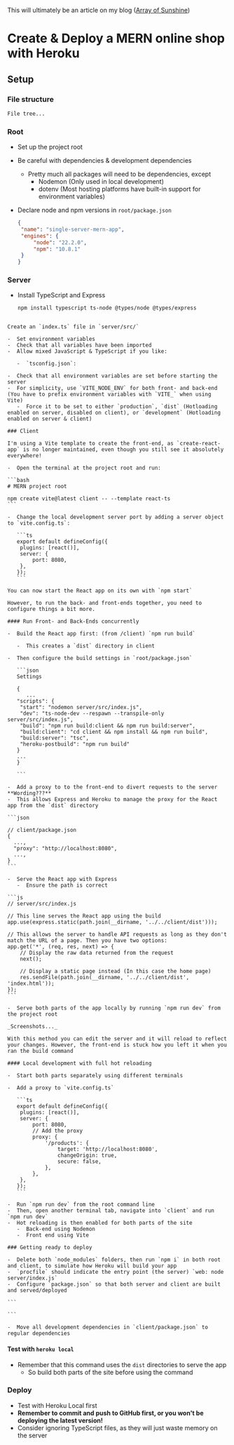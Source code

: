 This will ultimately be an article on my blog ([Array of Sunshine](https://www.arrayofsunshine.co.uk/))

# Create & Deploy a MERN online shop with Heroku

## Setup

### File structure

```txt
File tree...

```

### Root

-  Set up the project root

-  Be careful with dependencies & development dependencies

   -  Pretty much all packages will need to be dependencies, except
      -  Nodemon (Only used in local development)
      -  dotenv (Most hosting platforms have built-in support for environment variables)

-  Declare node and npm versions in `root/package.json`
   ```json
   {
   	"name": "single-server-mern-app",
   	"engines": {
   		"node": "22.2.0",
   		"npm": "10.8.1"
   	}
   }
   ```

### Server

-  Install TypeScript and Express

   ```bash
   npm install typescript ts-node @types/node @types/express
   ```

````

Create an `index.ts` file in `server/src/`

-  Set environment variables
-  Check that all variables have been imported
-  Allow mixed JavaScript & TypeScript if you like:

   -  `tsconfig.json`:

-  Check that all environment variables are set before starting the server
-  For simplicity, use `VITE_NODE_ENV` for both front- and back-end (You have to prefix environment variables with `VITE_` when using Vite)
   -  Force it to be set to either `production`, `dist` (Hotloading enabled on server, disabled on client), or `development` (Hotloading enabled on server & client)

### Client

I'm using a Vite template to create the front-end, as `create-react-app` is no longer maintained, even though you still see it absolutely everywhere!

-  Open the terminal at the project root and run:

```bash
# MERN project root

npm create vite@latest client -- --template react-ts
```

-  Change the local development server port by adding a server object to `vite.config.ts`:

   ```ts
   export default defineConfig({
   	plugins: [react()],
   	server: {
   		port: 8080,
   	},
   });
   ```

You can now start the React app on its own with `npm start`

However, to run the back- and front-ends together, you need to configure things a bit more.

#### Run Front- and Back-Ends concurrently

-  Build the React app first: (from /client) `npm run build`

   -  This creates a `dist` directory in client

-  Then configure the build settings in `root/package.json`

   ```json
   Settings

   {
      ...
   "scripts": {
    "start": "nodemon server/src/index.js",
    "dev": "ts-node-dev --respawn --transpile-only server/src/index.js",
    "build": "npm run build:client && npm run build:server",
    "build:client": "cd client && npm install && npm run build",
    "build:server": "tsc",
    "heroku-postbuild": "npm run build"
   }
   ...
   }

   ```

-  Add a proxy to to the front-end to divert requests to the server **Wording???**
-  This allows Express and Heroku to manage the proxy for the React app from the `dist` directory

```json

// client/package.json
{
  ...,
  "proxy": "http://localhost:8080",
  ...,
}
```

-  Serve the React app with Express
   -  Ensure the path is correct

```js
// server/src/index.js

// This line serves the React app using the build
app.use(express.static(path.join(__dirname, '../../client/dist')));

// This allows the server to handle API requests as long as they don't match the URL of a page. Then you have two options:
app.get('*', (req, res, next) => {
	// Display the raw data returned from the request
	next();

	// Display a static page instead (In this case the home page)
	res.sendFile(path.join(__dirname, '../../client/dist', 'index.html'));
});
```

-  Serve both parts of the app locally by running `npm run dev` from the project root

_Screenshots..._

With this method you can edit the server and it will reload to reflect your changes. However, the front-end is stuck how you left it when you ran the build command

#### Local development with full hot reloading

-  Start both parts separately using different terminals

-  Add a proxy to `vite.config.ts`

   ```ts
   export default defineConfig({
   	plugins: [react()],
   	server: {
   		port: 8080,
   		// Add the proxy
   		proxy: {
   			'/products': {
   				target: 'http://localhost:8080',
   				changeOrigin: true,
   				secure: false,
   			},
   		},
   	},
   });
   ```

-  Run `npm run dev` from the root command line
-  Then, open another terminal tab, navigate into `client` and run `npm run dev`
-  Hot reloading is then enabled for both parts of the site
   -  Back-end using Nodemon
   -  Front end using Vite

### Getting ready to deploy

-  Delete both `node_modules` folders, then run `npm i` in both root and client, to simulate how Heroku will build your app
-  `procfile` should indicate the entry point (the server) `web: node server/index.js`
-  Configure `package.json` so that both server and client are built and served/deployed

```

```

-  Move all development dependencies in `client/package.json` to regular dependencies
````

#### Test with `heroku local`

-  Remember that this command uses the `dist` directories to serve the app
   -  So build both parts of the site before using the command

### Deploy

-  Test with Heroku Local first
-  **Remember to commit and push to GitHub first, or you won't be deploying the latest version!**
-  Consider ignoring TypeScript files, as they will just waste memory on the server
